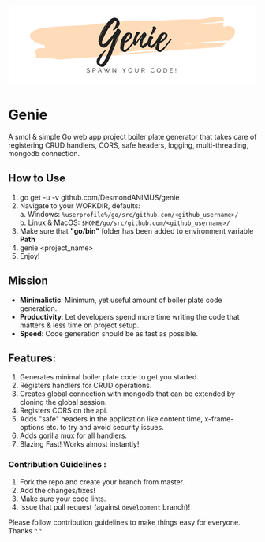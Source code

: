 <p align="center">
  <img src="https://github.com/DesmondANIMUS/genie/blob/master/genie-header.png">
</p>

# Genie
A smol &amp; simple Go web app project boiler plate generator that takes care of registering CRUD handlers, CORS, safe headers, logging, multi-threading, mongodb connection.

## How to Use
1. go get -u -v github.com/DesmondANIMUS/genie
2. Navigate to your WORKDIR, defaults: <br/>
  a. Windows: `%userprofile%/go/src/github.com/<github_username>/` <br/>
  b. Linux & MacOS: `$HOME/go/src/github.com/<github_username>/` <br/>
3. Make sure that **"go/bin"** folder has been added to environment variable **Path**
4. genie <project_name>
5. Enjoy!

## Mission
- **Minimalistic**: Minimum, yet useful amount of boiler plate code generation.
- **Productivity**: Let developers spend more time writing the code that matters &amp; less time on project setup.
- **Speed**: Code generation should be as fast as possible.

## Features:
1. Generates minimal boiler plate code to get you started.
2. Registers handlers for CRUD operations.
3. Creates global connection with mongodb that can be extended by cloning the global session.
4. Registers CORS on the api.
5. Adds "safe" headers in the application like content time, x-frame-options etc. to try and avoid security issues.
6. Adds gorilla mux for all handlers.
7. Blazing Fast! Works almost instantly!

### Contribution Guidelines :
1. Fork the repo and create your branch from master.
2. Add the changes/fixes! 
3. Make sure your code lints.
4. Issue that pull request (against `development` branch)!

Please follow contribution guidelines to make things easy for everyone. Thanks ^.^
